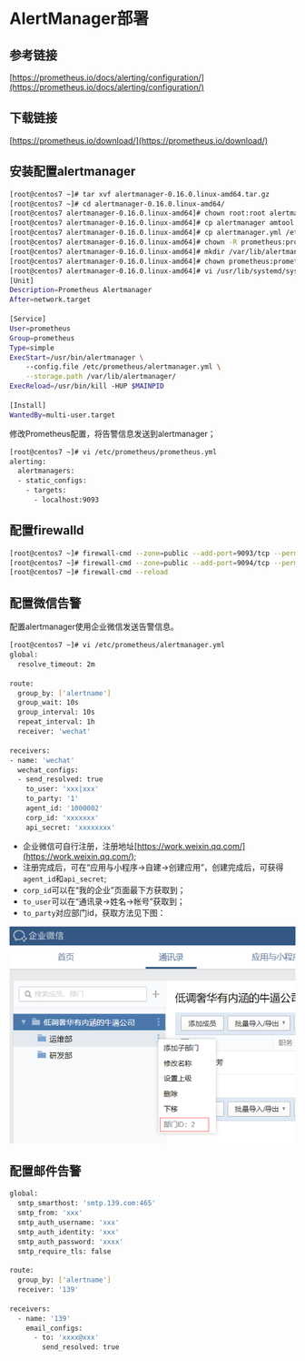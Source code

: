 # AlertManager部署

## 参考链接

[https://prometheus.io/docs/alerting/configuration/](https://prometheus.io/docs/alerting/configuration/)

## 下载链接

[https://prometheus.io/download/](https://prometheus.io/download/)

## 安装配置alertmanager

```bash
[root@centos7 ~]# tar xvf alertmanager-0.16.0.linux-amd64.tar.gz
[root@centos7 ~]# cd alertmanager-0.16.0.linux-amd64/
[root@centos7 alertmanager-0.16.0.linux-amd64]# chown root:root alertmanager amtool
[root@centos7 alertmanager-0.16.0.linux-amd64]# cp alertmanager amtool /usr/bin
[root@centos7 alertmanager-0.16.0.linux-amd64]# cp alertmanager.yml /etc/prometheus/
[root@centos7 alertmanager-0.16.0.linux-amd64]# chown -R prometheus:prometheus /etc/prometheus
[root@centos7 alertmanager-0.16.0.linux-amd64]# mkdir /var/lib/alertmanager
[root@centos7 alertmanager-0.16.0.linux-amd64]# chown prometheus:prometheus /var/lib/alertmanager/
[root@centos7 alertmanager-0.16.0.linux-amd64]# vi /usr/lib/systemd/system/alertmanager.service
[Unit]
Description=Prometheus Alertmanager
After=network.target

[Service]
User=prometheus
Group=prometheus
Type=simple
ExecStart=/usr/bin/alertmanager \
    --config.file /etc/prometheus/alertmanager.yml \
    --storage.path /var/lib/alertmanager/
ExecReload=/usr/bin/kill -HUP $MAINPID

[Install]
WantedBy=multi-user.target
```

修改Prometheus配置，将告警信息发送到alertmanager；

```bash
[root@centos7 ~]# vi /etc/prometheus/prometheus.yml
alerting:
  alertmanagers:
  - static_configs:
    - targets:
      - localhost:9093
```

## 配置firewalld

```bash
[root@centos7 ~]# firewall-cmd --zone=public --add-port=9093/tcp --permanent
[root@centos7 ~]# firewall-cmd --zone=public --add-port=9094/tcp --permanent
[root@centos7 ~]# firewall-cmd --reload
```

## 配置微信告警

配置alertmanager使用企业微信发送告警信息。

```bash
[root@centos7 ~]# vi /etc/prometheus/alertmanager.yml
global:
  resolve_timeout: 2m

route:
  group_by: ['alertname']
  group_wait: 10s
  group_interval: 10s
  repeat_interval: 1h
  receiver: 'wechat'

receivers:
- name: 'wechat'
  wechat_configs:
  - send_resolved: true
    to_user: 'xxx|xxx'
    to_party: '1'
    agent_id: '1000002'
    corp_id: 'xxxxxxx'
    api_secret: 'xxxxxxxx'
```

* 企业微信可自行注册，注册地址[https://work.weixin.qq.com/](https://work.weixin.qq.com/);
* 注册完成后，可在“应用与小程序->自建->创建应用”，创建完成后，可获得`agent_id`和`api_secret`;
* `corp_id`可以在“我的企业”页面最下方获取到；
* `to_user`可以在“通讯录->姓名->帐号”获取到；
* `to_party`对应部门id，获取方法见下图：

![wechat_party_id01.png](./images/wechat_party_id01.png)

## 配置邮件告警

```bash
global:
  smtp_smarthost: 'smtp.139.com:465'
  smtp_from: 'xxx'
  smtp_auth_username: 'xxx'
  smtp_auth_identity: 'xxx'
  smtp_auth_password: 'xxxx'
  smtp_require_tls: false

route:
  group_by: ['alertname']
  receiver: '139'

receivers:
  - name: '139'
    email_configs:
      - to: 'xxxx@xxx'
        send_resolved: true
```